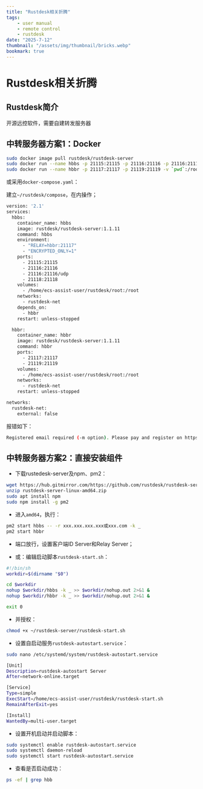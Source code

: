 ```yaml
---
title: "Rustdesk相关折腾"
tags:
    - user manual
    - remote control
    - rustdesk
date: "2025-7-12"
thumbnail: "/assets/img/thumbnail/bricks.webp"
bookmark: true
---
```

# Rustdesk相关折腾

## Rustdesk简介
开源远控软件，需要自建转发服务器

## 中转服务器方案1：Docker

```bash
sudo docker image pull rustdesk/rustdesk-server
sudo docker run --name hbbs -p 21115:21115 -p 21116:21116 -p 21116:21116/udp -p 21118:21118 -v `pwd`:/root -td --net=host rustdesk/rustdesk-server hbbs -r xxx.xxx.xxx.xxx或xxx.com
sudo docker run --name hbbr -p 21117:21117 -p 21119:21119 -v `pwd`:/root -td --net=host rustdesk/rustdesk-server hbbr
```

或采用`docker-compose.yaml`：

建立`~/rustdesk/compose`，在内操作；

```bash
version: '2.1'
services:
  hbbs:
    container_name: hbbs
    image: rustdesk/rustdesk-server:1.1.11
    command: hbbs
    environment:
      - "RELAY=hbbr:21117"
      - "ENCRYPTED_ONLY=1"
    ports:
      - 21115:21115
      - 21116:21116
      - 21116:21116/udp
      - 21118:21118
    volumes:
      - /home/ecs-assist-user/rustdesk/root:/root
    networks:
      - rustdesk-net
    depends_on:
      - hbbr
    restart: unless-stopped

  hbbr:
    container_name: hbbr
    image: rustdesk/rustdesk-server:1.1.11
    command: hbbr
    ports:
      - 21117:21117
      - 21119:21119
    volumes:
      - /home/ecs-assist-user/rustdesk/root:/root
    networks:
      - rustdesk-net
    restart: unless-stopped

networks:
  rustdesk-net:
    external: false
```

报错如下：

```bash
Registered email required (-m option). Please pay and register on https://rustdesk.com/server
```

## 中转服务器方案2：直接安装组件
- 下载rustedesk-server及npm、pm2：

```bash
wget https://hub.gitmirror.com/https://github.com/rustdesk/rustdesk-server/releases/download/1.1.14/rustdesk-server-linux-amd64.zip
unzip rustdesk-server-linux-amd64.zip
sudo apt install npm
sudo npm install -g pm2
``` 
- 进入`amd64`，执行：

```bash
pm2 start hbbs -- -r xxx.xxx.xxx.xxx或xxx.com -k _
pm2 start hbbr
```
- 端口放行，设置客户端ID Server和Relay Server；

- 或：编辑启动脚本`rustdesk-start.sh`：

```bash
#!/bin/sh
workdir=$(dirname "$0")

cd $workdir
nohup $workdir/hbbs -k _ >> $workdir/nohup.out 2>&1 &
nohup $workdir/hbbr -k _ >> $workdir/nohup.out 2>&1 &

exit 0
```

- 并授权：

```bash
chmod +x ~/rustdesk-server/rustdesk-start.sh
```

- 设置自启动服务`rustdesk-autostart.service`：

```bash
sudo nano /etc/systemd/system/rustdesk-autostart.service
```

```bash
[Unit]
Description=rustdesk-autostart Server 
After=network-online.target

[Service]
Type=simple
ExecStart=/home/ecs-assist-user/rustdesk/rustdesk-start.sh
RemainAfterExit=yes

[Install]
WantedBy=multi-user.target
```

- 设置开机启动并启动脚本：

```bash
sudo systemctl enable rustdesk-autostart.service
sudo systemctl daemon-reload
sudo systemctl start rustdesk-autostart.service
```

- 查看是否启动成功：

```bash
ps -ef | grep hbb
```




